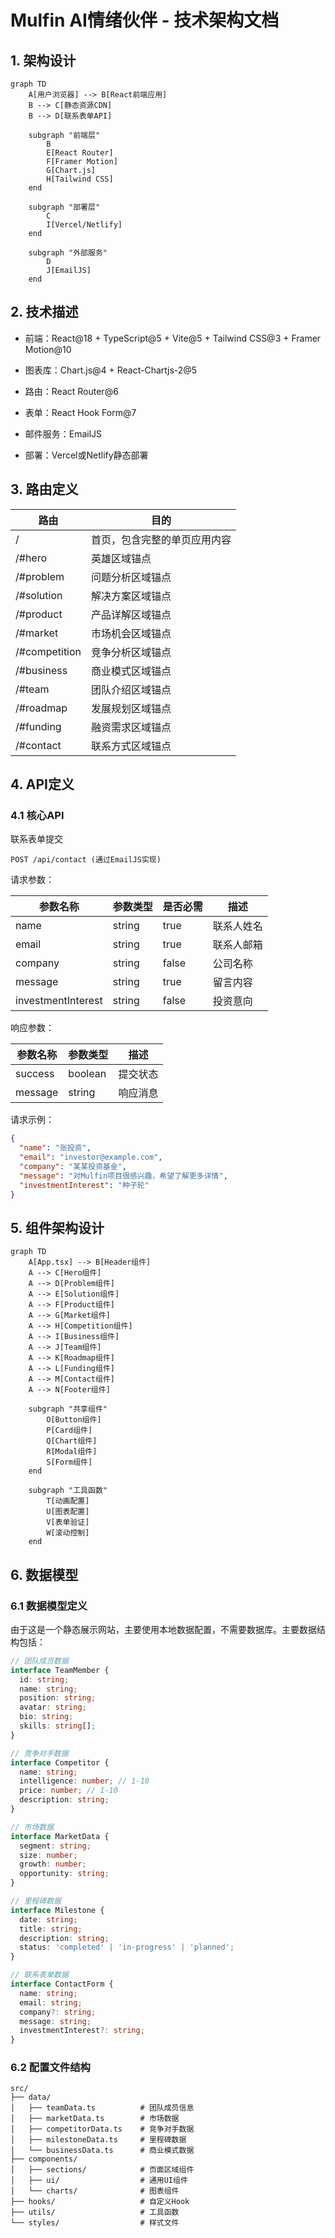 # Mulfin AI情绪伙伴 - 技术架构文档

## 1. 架构设计

```mermaid
graph TD
    A[用户浏览器] --> B[React前端应用]
    B --> C[静态资源CDN]
    B --> D[联系表单API]
    
    subgraph "前端层"
        B
        E[React Router]
        F[Framer Motion]
        G[Chart.js]
        H[Tailwind CSS]
    end
    
    subgraph "部署层"
        C
        I[Vercel/Netlify]
    end
    
    subgraph "外部服务"
        D
        J[EmailJS]
    end
```

## 2. 技术描述

* 前端：React\@18 + TypeScript\@5 + Vite\@5 + Tailwind CSS\@3 + Framer Motion\@10

* 图表库：Chart.js\@4 + React-Chartjs-2\@5

* 路由：React Router\@6

* 表单：React Hook Form\@7

* 邮件服务：EmailJS

* 部署：Vercel或Netlify静态部署

## 3. 路由定义

| 路由            | 目的             |
| ------------- | -------------- |
| /             | 首页，包含完整的单页应用内容 |
| /#hero        | 英雄区域锚点         |
| /#problem     | 问题分析区域锚点       |
| /#solution    | 解决方案区域锚点       |
| /#product     | 产品详解区域锚点       |
| /#market      | 市场机会区域锚点       |
| /#competition | 竞争分析区域锚点       |
| /#business    | 商业模式区域锚点       |
| /#team        | 团队介绍区域锚点       |
| /#roadmap     | 发展规划区域锚点       |
| /#funding     | 融资需求区域锚点       |
| /#contact     | 联系方式区域锚点       |

## 4. API定义

### 4.1 核心API

联系表单提交

```
POST /api/contact (通过EmailJS实现)
```

请求参数：

| 参数名称               | 参数类型   | 是否必需  | 描述    |
| ------------------ | ------ | ----- | ----- |
| name               | string | true  | 联系人姓名 |
| email              | string | true  | 联系人邮箱 |
| company            | string | false | 公司名称  |
| message            | string | true  | 留言内容  |
| investmentInterest | string | false | 投资意向  |

响应参数：

| 参数名称    | 参数类型    | 描述   |
| ------- | ------- | ---- |
| success | boolean | 提交状态 |
| message | string  | 响应消息 |

请求示例：

```json
{
  "name": "张投资",
  "email": "investor@example.com",
  "company": "某某投资基金",
  "message": "对Mulfin项目很感兴趣，希望了解更多详情",
  "investmentInterest": "种子轮"
}
```

## 5. 组件架构设计

```mermaid
graph TD
    A[App.tsx] --> B[Header组件]
    A --> C[Hero组件]
    A --> D[Problem组件]
    A --> E[Solution组件]
    A --> F[Product组件]
    A --> G[Market组件]
    A --> H[Competition组件]
    A --> I[Business组件]
    A --> J[Team组件]
    A --> K[Roadmap组件]
    A --> L[Funding组件]
    A --> M[Contact组件]
    A --> N[Footer组件]
    
    subgraph "共享组件"
        O[Button组件]
        P[Card组件]
        Q[Chart组件]
        R[Modal组件]
        S[Form组件]
    end
    
    subgraph "工具函数"
        T[动画配置]
        U[图表配置]
        V[表单验证]
        W[滚动控制]
    end
```

## 6. 数据模型

### 6.1 数据模型定义

由于这是一个静态展示网站，主要使用本地数据配置，不需要数据库。主要数据结构包括：

```typescript
// 团队成员数据
interface TeamMember {
  id: string;
  name: string;
  position: string;
  avatar: string;
  bio: string;
  skills: string[];
}

// 竞争对手数据
interface Competitor {
  name: string;
  intelligence: number; // 1-10
  price: number; // 1-10
  description: string;
}

// 市场数据
interface MarketData {
  segment: string;
  size: number;
  growth: number;
  opportunity: string;
}

// 里程碑数据
interface Milestone {
  date: string;
  title: string;
  description: string;
  status: 'completed' | 'in-progress' | 'planned';
}

// 联系表单数据
interface ContactForm {
  name: string;
  email: string;
  company?: string;
  message: string;
  investmentInterest?: string;
}
```

### 6.2 配置文件结构

```
src/
├── data/
│   ├── teamData.ts          # 团队成员信息
│   ├── marketData.ts        # 市场数据
│   ├── competitorData.ts    # 竞争对手数据
│   ├── milestoneData.ts     # 里程碑数据
│   └── businessData.ts      # 商业模式数据
├── components/
│   ├── sections/            # 页面区域组件
│   ├── ui/                  # 通用UI组件
│   └── charts/              # 图表组件
├── hooks/                   # 自定义Hook
├── utils/                   # 工具函数
└── styles/                  # 样式文件
```

